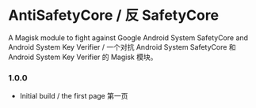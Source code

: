 # AntiSafetyCore / 反 SafetyCore
A Magisk module to fight against Google Android System SafetyCore and Android System Key Verifier / 一个对抗 Android System SafetyCore 和 Android System Key Verifier 的 Magisk 模块。

### 1.0.0
- Initial build / the first page
  第一页
